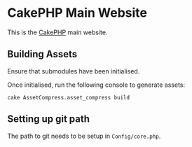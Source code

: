 # CakePHP Main Website #

This is the [CakePHP](http://cakephp.org) main website.

## Building Assets ##

Ensure that submodules have been initialised.

Once initialised, run the following console to generate assets:

	cake AssetCompress.asset_compress build

## Setting up git path ##

The path to git needs to be setup in `Config/core.php`.
